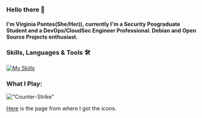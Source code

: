 ### Hello there 👋

#### I'm Virginia Pontes(She/Her)), currently I'm a Security Posgraduate Student and a DevOps/CloudSec Engineer Professional. Debian and Open Source Projects enthusiast.

### Skills, Languages & Tools 🛠

[![My Skills](https://go-skill-icons.vercel.app/api/icons?i=aws,gcp,azure,github,githubactions,terraform,linux,bash,kubernetes,docker,git,grafana,prometheus,kali,raspberrypi,nginx,npm,py,ansible,debian,md,vscodium,dbeaver,chromium,chatgpt&perline=4)](https://skillicons.dev)  
  

     

### What I Play:

!["Counter-Strike"](https://img.shields.io/badge/Counter_Strike-000000?style=for-the-badge&logo=counter-strike&logoColor=white "Counter-Strike") 




[Here](https://github.com/LelouchFR/skill-icons) is the page from where I got the icons.
